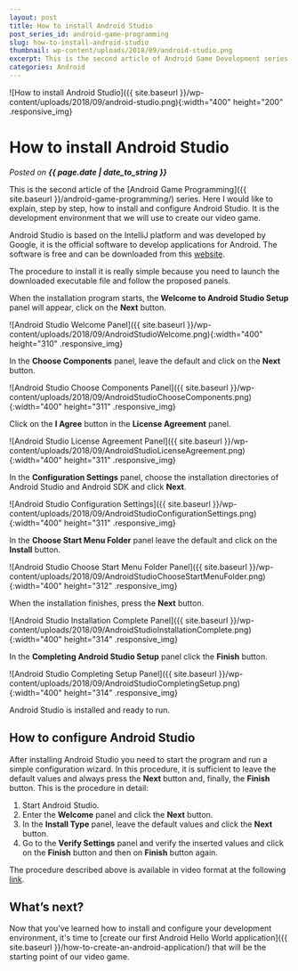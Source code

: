 ```yaml
---
layout: post
title: How to install Android Studio
post_series_id: android-game-programming
slug: how-to-install-android-studio
thumbnail: wp-content/uploads/2018/09/android-studio.png
excerpt: This is the second article of Android Game Development series. Here I explain, step by step, how to install and configure Android Studio.
categories: Android
---
```


![How to install Android Studio]({{ site.baseurl }}/wp-content/uploads/2018/09/android-studio.png){:width="400" height="200" .responsive_img}

# How to install Android Studio
_Posted on **{{ page.date | date_to_string }}**_

This is the second article of the [Android Game Programming]({{ site.baseurl }}/android-game-programming/) series. Here I would like to explain, step by step, how to install and configure Android Studio. It is the development environment that we will use to create our video game.

Android Studio is based on the IntelliJ platform and was developed by Google, it is the official software to develop applications for Android. The software is free and can be downloaded from this [website](https://developer.android.com/sdk/index.html).

The procedure to install it is really simple because you need to launch the downloaded executable file and follow the proposed panels.

When the installation program starts, the **Welcome to Android Studio Setup** panel will appear, click on the **Next** button.

![Android Studio Welcome Panel]({{ site.baseurl }}/wp-content/uploads/2018/09/AndroidStudioWelcome.png){:width="400" height="310" .responsive_img}

In the **Choose Components** panel, leave the default and click on the **Next** button.

![Android Studio Choose Components Panel]({{ site.baseurl }}/wp-content/uploads/2018/09/AndroidStudioChooseComponents.png){:width="400" height="311" .responsive_img}

Click on the **I Agree** button in the **License Agreement** panel.

![Android Studio License Agreement Panel]({{ site.baseurl }}/wp-content/uploads/2018/09/AndroidStudioLicenseAgreement.png){:width="400" height="311" .responsive_img}

In the **Configuration Settings** panel, choose the installation directories of Android Studio and Android SDK and click **Next**.

![Android Studio Configuration Settings]({{ site.baseurl }}/wp-content/uploads/2018/09/AndroidStudioConfigurationSettings.png){:width="400" height="311" .responsive_img}

In the **Choose Start Menu Folder** panel leave the default and click on the **Install** button.

![Android Studio Choose Start Menu Folder Panel]({{ site.baseurl }}/wp-content/uploads/2018/09/AndroidStudioChooseStartMenuFolder.png){:width="400" height="312" .responsive_img}

When the installation finishes, press the **Next** button.

![Android Studio Installation Complete Panel]({{ site.baseurl }}/wp-content/uploads/2018/09/AndroidStudioInstallationComplete.png){:width="400" height="314" .responsive_img}

In the **Completing Android Studio Setup** panel click the **Finish** button.

![Android Studio Completing Setup Panel]({{ site.baseurl }}/wp-content/uploads/2018/09/AndroidStudioCompletingSetup.png){:width="400" height="314" .responsive_img}

Android Studio is installed and ready to run.

## How to configure Android Studio

After installing Android Studio you need to start the program and run a simple configuration wizard. In this procedure, it is sufficient to leave the default values and always press the **Next** button and, finally, the **Finish** button. This is the procedure in detail:

1. Start Android Studio.
2. Enter the **Welcome** panel and click the **Next** button.
3. In the **Install Type** panel, leave the default values and click the **Next** button.
4. Go to the **Verify Settings** panel and verify the inserted values and click on the **Finish** button and then on **Finish** button again.

The procedure described above is available in video format at the following [link](https://developer.android.com/sdk/installing/index.html?pkg=studio).

## What’s next?

Now that you’ve learned how to install and configure your development environment, it's time to [create our first Android Hello World application]({{ site.baseurl }}/how-to-create-an-android-application/) that will be the starting point of our video game.
